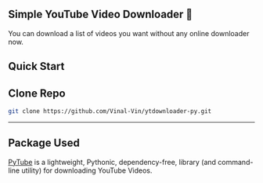 ## Simple YouTube Video Downloader 🚀

You can download a list of videos you want without any online downloader now.

## Quick Start

## Clone Repo
```sh
git clone https://github.com/Vinal-Vin/ytdownloader-py.git
```
<hr>

## Package Used

[PyTube](https://pytube.io/) is a lightweight, Pythonic, dependency-free, library (and command-line utility) for downloading YouTube Videos. 
